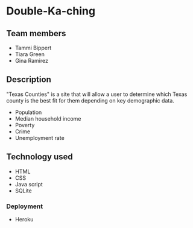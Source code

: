 # Double-Ka-ching
## Team members
- Tammi Bippert
- Tiara Green
- Gina Ramirez

## Description
"Texas Counties" is a site that will allow a user to determine which Texas county is the best fit for them depending on key demographic data.
 - Population
 - Median household income
 - Poverty
 - Crime
 - Unemployment rate
 
 ## Technology used

 - HTML
 - CSS
 - Java script
 - SQLite
 
 ### Deployment
 - Heroku

